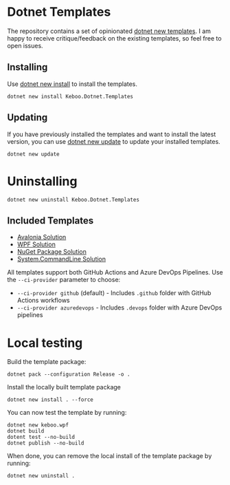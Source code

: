 # Dotnet Templates

The repository contains a set of opinionated [dotnet new templates](https://learn.microsoft.com/dotnet/core/tools/custom-templates). I am happy to receive critique/feedback on the existing templates, so feel free to open issues.

## Installing
Use [dotnet new install](https://learn.microsoft.com/dotnet/core/tools/dotnet-new-install) to install the templates.

```cli
dotnet new install Keboo.Dotnet.Templates
```

## Updating
If you have previously installed the templates and want to install the latest version, you can use [dotnet new update](https://learn.microsoft.com/dotnet/core/tools/dotnet-new-update) to update your installed templates.
```cli
dotnet new update
```

# Uninstalling
```cli
dotnet new uninstall Keboo.Dotnet.Templates
```

## Included Templates 
- [Avalonia Solution](./templates/Avalonia/AvaloniaSolution/README.md)
- [WPF Solution](./templates/WPF/WpfApp/README.md)
- [NuGet Package Solution](./templates/Library/NuGet/README.md)
- [System.CommandLine Solution](./templates/Console/ConsoleApp/README.md)

All templates support both GitHub Actions and Azure DevOps Pipelines. Use the `--ci-provider` parameter to choose:
- `--ci-provider github` (default) - Includes `.github` folder with GitHub Actions workflows
- `--ci-provider azuredevops` - Includes `.devops` folder with Azure DevOps pipelines


# Local testing 
Build the template package:
```cli
dotnet pack --configuration Release -o .
```

Install the locally built template package
```cli
dotnet new install . --force
```

You can now test the template by running:
```cli
dotnet new keboo.wpf
dotnet build
dotent test --no-build
dotnet publish --no-build
```

When done, you can remove the local install of the template package by running:
```cli
dotnet new uninstall .
```
